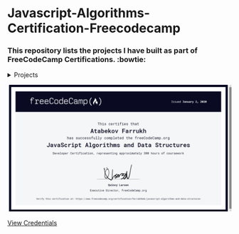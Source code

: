 # Javascript-Algorithms-Certification-Freecodecamp

### This repository lists the projects I have built as part of FreeCodeCamp Certifications. :bowtie:


<details>
           <summary>Projects</summary>
           <p>Project 1: Palindrome Checker</p>
           <p>Project 2: Roman Numeral Converter</p>
           <p>Project 3: Caesars Cipher</p>
           <p>Project 4: Phone Number Validator</p>
           <p>Project 5: Cash Register</p>
</details>


![photo](https://github.com/augini/javascript-algorithms-certification-freecodecamp/blob/master/certification.png)

[View Credentials](https://www.freecodecamp.org/certification/farrukhbek/javascript-algorithms-and-data-structures)
